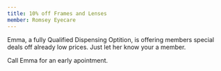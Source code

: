 ```yaml
---
title: 10% off Frames and Lenses
member: Romsey Eyecare
---
```

Emma, a fully Qualified Dispensing Optition, is offering members special deals off already low prices. Just let her know your a member.

Call Emma for an early apointment.
